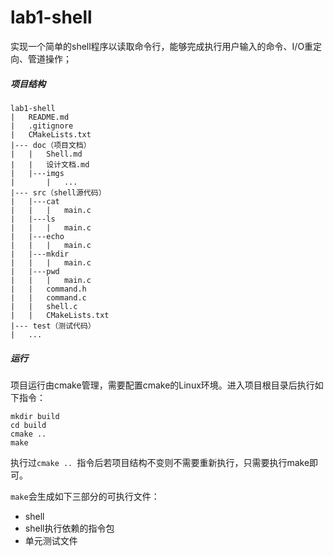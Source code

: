 # lab1-shell

实现一个简单的shell程序以读取命令行，能够完成执行用户输入的命令、I/O重定向、管道操作；

##### 项目结构

```
lab1-shell
|	README.md
|	.gitignore
|   CMakeLists.txt    
|--- doc（项目文档）
|   |   Shell.md
|   |	设计文档.md
|   |---imgs
|       |   ...
|--- src（shell源代码）
|	|---cat
|	|	|	main.c
|	|---ls
|	|	|	main.c
|	|---echo
|	|	|	main.c
|	|---mkdir
|	|	|	main.c
|	|---pwd
|	|	|	main.c
|   |	command.h
|	|	command.c
|	|	shell.c
|	|	CMakeLists.txt
|--- test（测试代码）
|	...
```

##### 运行

项目运行由cmake管理，需要配置cmake的Linux环境。进入项目根目录后执行如下指令：

```shell
mkdir build
cd build
cmake ..
make
```

执行过`cmake .. `指令后若项目结构不变则不需要重新执行，只需要执行make即可。

`make`会生成如下三部分的可执行文件：

- shell
- shell执行依赖的指令包
- 单元测试文件
